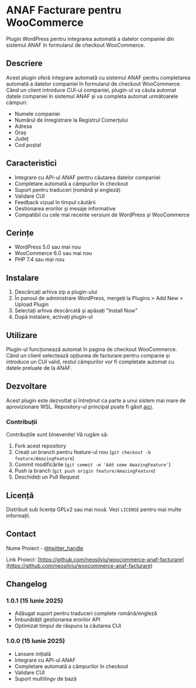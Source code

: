 # ANAF Facturare pentru WooCommerce

Plugin WordPress pentru integrarea automată a datelor companiei din sistemul ANAF în formularul de checkout WooCommerce.

## Descriere

Acest plugin oferă integrare automată cu sistemul ANAF pentru completarea automată a datelor companiei în formularul de checkout WooCommerce. Când un client introduce CUI-ul companiei, plugin-ul va căuta automat datele companiei în sistemul ANAF și va completa automat următoarele câmpuri:

- Numele companiei
- Numărul de înregistrare la Registrul Comerțului
- Adresa
- Oraș
- Județ
- Cod poștal

## Caracteristici

- Integrare cu API-ul ANAF pentru căutarea datelor companiei
- Completare automată a câmpurilor în checkout
- Suport pentru traduceri (română și engleză)
- Validare CUI
- Feedback vizual în timpul căutării
- Gestionarea erorilor și mesaje informative
- Compatibil cu cele mai recente versiuni de WordPress și WooCommerce

## Cerințe

- WordPress 5.0 sau mai nou
- WooCommerce 6.0 sau mai nou
- PHP 7.4 sau mai nou

## Instalare

1. Descărcați arhiva zip a plugin-ului
2. În panoul de administrare WordPress, mergeți la Plugins > Add New > Upload Plugin
3. Selectați arhiva descărcată și apăsați "Install Now"
4. După instalare, activați plugin-ul

## Utilizare

Plugin-ul funcționează automat în pagina de checkout WooCommerce. Când un client selectează opțiunea de facturare pentru companie și introduce un CUI valid, restul câmpurilor vor fi completate automat cu datele preluate de la ANAF.

## Dezvoltare

Acest plugin este dezvoltat și întreținut ca parte a unui sistem mai mare de aprovizionare WSL. Repository-ul principal poate fi găsit [aici](link-to-main-repo).

### Contribuții

Contribuțiile sunt binevenite! Vă rugăm să:

1. Fork acest repository
2. Creați un branch pentru feature-ul nou (`git checkout -b feature/AmazingFeature`)
3. Commit modificările (`git commit -m 'Add some AmazingFeature'`)
4. Push la branch (`git push origin feature/AmazingFeature`)
5. Deschideți un Pull Request

## Licență

Distribuit sub licența GPLv2 sau mai nouă. Vezi `LICENSE` pentru mai multe informații.

## Contact

Nume Proiect - [@twitter_handle](https://twitter.com/twitter_handle)

Link Proiect: [https://github.com/neosilviu/woocommerce-anaf-facturare](https://github.com/neosilviu/woocommerce-anaf-facturare)

## Changelog

### 1.0.1 (15 Iunie 2025)
- Adăugat suport pentru traduceri complete română/engleză
- Îmbunătățit gestionarea erorilor API
- Optimizat timpul de răspuns la căutarea CUI

### 1.0.0 (15 Iunie 2025)
- Lansare inițială
- Integrare cu API-ul ANAF
- Completare automată a câmpurilor în checkout
- Validare CUI
- Suport multilingv de bază
